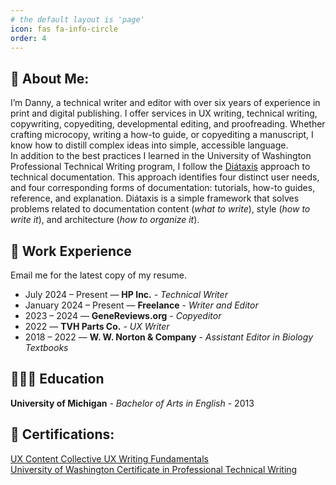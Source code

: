```yaml
---
# the default layout is 'page'
icon: fas fa-info-circle
order: 4
---
```


## 👀 About Me:
I’m Danny, a technical writer and editor with over six years of experience in print and digital publishing. I offer services in UX writing, technical writing, copywriting, copyediting, developmental editing, and proofreading. Whether crafting microcopy, writing a how-to guide, or copyediting a manuscript, I know how to distill complex ideas into simple, accessible language.  
In addition to the best practices I learned in the University of Washington Professional Technical Writing program, I follow the [Diátaxis](https://diataxis.fr/) approach to technical documentation. This approach identifies four distinct user needs, and four corresponding forms of documentation: tutorials, how-to guides, reference, and explanation. Diátaxis is a simple framework that solves problems related to documentation content (*what to write*), style (*how to write it*), and architecture (*how to organize it*).

## 💼 Work Experience
Email me for the latest copy of my resume. 

- July 2024 – Present — **HP Inc.** - *Technical Writer*  
- January 2024 – Present — **Freelance** - *Writer and Editor*  
- 2023 – 2024 — **GeneReviews.org** - *Copyeditor*  
- 2022 — **TVH Parts Co.** - *UX Writer* 
- 2018 – 2022 — **W. W. Norton & Company** - *Assistant Editor in Biology Textbooks* 

## 👨🏼‍🎓 Education
**University of Michigan** - *Bachelor of Arts in English* - 2013

## 📜 Certifications:
[UX Content Collective UX Writing Fundamentals](https://imgur.com/a/VvczCMy)  
[University of Washington Certificate in Professional Technical Writing](https://imgur.com/a/WGK5e2g)

